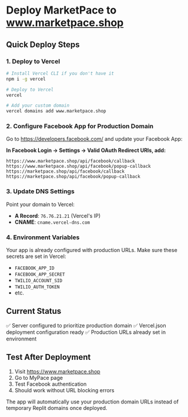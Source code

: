 # Deploy MarketPace to www.marketpace.shop

## Quick Deploy Steps

### 1. Deploy to Vercel
```bash
# Install Vercel CLI if you don't have it
npm i -g vercel

# Deploy to Vercel
vercel

# Add your custom domain
vercel domains add www.marketpace.shop
```

### 2. Configure Facebook App for Production Domain

Go to https://developers.facebook.com/ and update your Facebook App:

**In Facebook Login → Settings → Valid OAuth Redirect URIs, add:**
```
https://www.marketpace.shop/api/facebook/callback
https://www.marketpace.shop/api/facebook/popup-callback
https://marketpace.shop/api/facebook/callback
https://marketpace.shop/api/facebook/popup-callback
```

### 3. Update DNS Settings
Point your domain to Vercel:
- **A Record**: `76.76.21.21` (Vercel's IP)
- **CNAME**: `cname.vercel-dns.com`

### 4. Environment Variables
Your app is already configured with production URLs. Make sure these secrets are set in Vercel:
- `FACEBOOK_APP_ID`
- `FACEBOOK_APP_SECRET`
- `TWILIO_ACCOUNT_SID`
- `TWILIO_AUTH_TOKEN`
- etc.

## Current Status
✅ Server configured to prioritize production domain
✅ Vercel.json deployment configuration ready
✅ Production URLs already set in environment

## Test After Deployment
1. Visit https://www.marketpace.shop
2. Go to MyPace page
3. Test Facebook authentication
4. Should work without URL blocking errors

The app will automatically use your production domain URLs instead of temporary Replit domains once deployed.